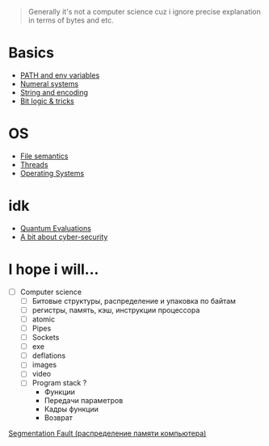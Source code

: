 > Generally it's not a computer science cuz i ignore precise explanation in terms of bytes and etc.
# Basics
* [PATH and env variables](resources/envs.md)
* [Numeral systems](resources/numeral-systems.md)
* [String and encoding](resources/string-implementation.md)
* [Bit logic & tricks](resources/bit-logic.md)
# OS
* [File semantics](resources/files.md)
* [Threads](resources/threads.md)
* [Operating Systems](resources/operating-systems.md)
# idk
* [Quantum Evaluations](resources/quantum-evaluations.md)
* [A bit about cyber-security](resources/cyber-security.md)
# I hope i will...
- [ ]  Computer science
    - [ ]  Битовые структуры, распределение и упаковка по байтам
    - [ ]  регистры, память, кэш, инструкции процессора
    - [ ]  atomic
    - [ ]  Pipes
    - [ ]  Sockets
    - [ ]  exe
    - [ ]  deflations
    - [ ]  images
    - [ ]  video
    - [ ]  Program stack ?
	    - Функции
        - Передачи параметров
        - Кадры функции
        - Возврат
        
[Segmentation Fault (распределение памяти компьютера)](https://habr.com/ru/companies/nix/articles/277759/)
